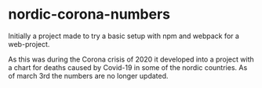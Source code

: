 # nordic-corona-numbers
Initially a project made to try a basic setup with npm and webpack for a web-project.

As this was during the Corona crisis of 2020 it developed into a project with a chart for deaths caused by Covid-19 in some of the nordic 
countries. As of march 3rd the numbers are no longer updated. 
